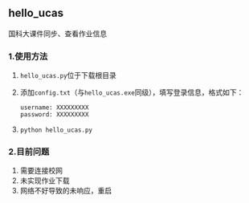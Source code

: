 ## hello_ucas
国科大课件同步、查看作业信息



### 1.使用方法

1. `hello_ucas.py`位于下载根目录

2. 添加`config.txt`（与`hello_ucas.exe`同级），填写登录信息，格式如下：

   ```
   username: XXXXXXXXX
   password: XXXXXXXXX
   ```

3. `python hello_ucas.py`



### 2.目前问题

1. 需要连接校网
2. 未实现作业下载
3. 网络不好导致的未响应，重启